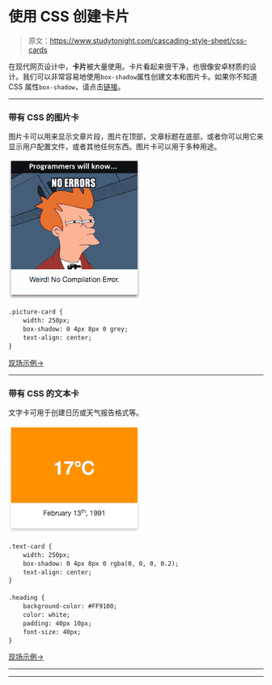 # 使用 CSS 创建卡片

> 原文：<https://www.studytonight.com/cascading-style-sheet/css-cards>

在现代网页设计中，**卡片**被大量使用。卡片看起来很干净，也很像安卓材质的设计。我们可以非常容易地使用`box-shadow`属性创建文本和图片卡。如果你不知道 CSS 属性`box-shadow`，请点击[链接](css-box-model)。

* * *

### 带有 CSS 的图片卡

图片卡可以用来显示文章片段，图片在顶部，文章标题在底部，或者你可以用它来显示用户配置文件，或者其他任何东西。图片卡可以用于多种用途。

![Picture Cards using CSS](img/c0e5afd466589465d1392bce03de2bda.png)

```html
.picture-card {
    width: 250px;
    box-shadow: 0 4px 8px 0 grey;
    text-align: center;
} 
```

[现场示例→](/code/playground/web?file=css-css_cards_1)

* * *

### 带有 CSS 的文本卡

文字卡可用于创建日历或天气报告格式等。

![Text Cards using CSS](img/1495273143396bda220dcdeb0004285b.png)

```html
.text-card {
    width: 250px;
    box-shadow: 0 4px 8px 0 rgba(0, 0, 0, 0.2);
    text-align: center;
}

.heading {
    background-color: #FF9100;
    color: white;
    padding: 40px 10px;
    font-size: 40px;
}
```

[现场示例→](/code/playground/web?file=css-css_cards_2)

* * *

* * *